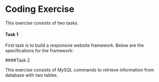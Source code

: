 # Coding Exercise
This exercise consists of two tasks. 

#### Task 1

First task is to build a responsive website framework. Below are the specifications for the framework:



####Task 2

This exercise consists of MySQL commands to retrieve information from database with two tables.
